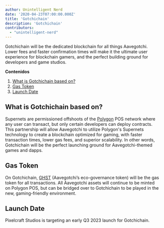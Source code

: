 ```yaml
---
author: Unintelligent Nerd
date: '2020-04-23T07:00:00.000Z'
title: 'Gotchichain'
description: 'Gotchichain'
contributors:
  - "unintelligent-nerd"
---
```


Gotchichain will be the dedicated blockchain for all things Aavegotchi. Lower fees and faster confirmation times will make it the ultimate user experience for blockchain gamers, and the perfect building ground for developers and game studios.

<div class="contentsBox">

**Contenidos**

<ol>
<li><a href=#what-is-gotchichain-based-on->What is Gotchichain based on?</a></li>
<li><a href=#gas-token>Gas Token</a></li>
<li><a href=#launch-date>Launch Date</a></li>
</ol>

</div>

## What is Gotchichain based on?

Supernets are permissioned offshoots of the [Polygon](/polygon) POS network where any user can transact, but only certain developers can deploy contracts. This partnership will allow Aavegotchi to utilize Polygon's Supernets technology to create a blockchain optimized for gaming, with faster transaction times, lower gas fees, and superior scalability. In other words, Gotchichain will be the perfect launching ground for Aavegotchi-themed games and dapps.

## Gas Token

On Gotchichain, [GHST](/ghst) (Aavegotchi’s eco-governance token) will be the gas token for all transactions. All Aavegotchi assets will continue to be minted on Polygon POS, but can be bridged over to Gotchichain to be played in the new, gaming-friendly environment.

## Launch Date

Pixelcraft Studios is targeting an early Q3 2023 launch for Gotchichain.